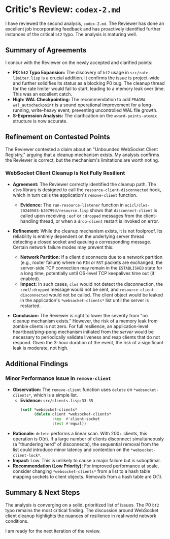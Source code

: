 # Critic's Review: `codex-2.md`

I have reviewed the second analysis, `codex-2.md`. The Reviewer has done an excellent job incorporating feedback and has proactively identified further instances of the critical `bt2` typo. The analysis is maturing well.

## Summary of Agreements

I concur with the Reviewer on the newly accepted and clarified points:

- **P0: `bt2` Typo Expansion:** The discovery of `bt2` usage in `src/rate-limiter.lisp` is a crucial addition. It confirms the issue is project-wide and further solidifies its status as a blocking P0 bug. The cleanup thread for the rate limiter would fail to start, leading to a memory leak over time. This was an excellent catch.
- **High: WAL Checkpointing:** The recommendation to add `PRAGMA wal_autocheckpoint` is a sound operational improvement for a long-running, write-heavy event, preventing uncontrolled WAL file growth.
- **S-Expression Analysis:** The clarification on the `award-points-atomic` structure is now accurate.

## Refinement on Contested Points

The Reviewer contested a claim about an "Unbounded WebSocket Client Registry," arguing that a cleanup mechanism exists. My analysis confirms the Reviewer is correct, but the mechanism's limitations are worth noting.

### WebSocket Client Cleanup Is Not Fully Resilient

- **Agreement:** The Reviewer correctly identified the cleanup path. The `clws` library is designed to call the `resource-client-disconnected` hook, which in turn calls the application's `remove-client` function.
  - **Evidence:** The `run-resource-listener` function in `ocicl/clws-20240503-b20799d/resource.lisp` shows that `disconnect-client` is called upon receiving `:eof` or `:dropped` messages from the client-handling thread, or when a `drop-client` restart is invoked on error.

- **Refinement:** While the cleanup mechanism exists, it is not foolproof. Its reliability is entirely dependent on the underlying server thread detecting a closed socket and queuing a corresponding message. Certain network failure modes may prevent this:
  - **Network Partition:** If a client disconnects due to a network partition (e.g., router failure) where no `FIN` or `RST` packets are exchanged, the server-side TCP connection may remain in the `ESTABLISHED` state for a long time, potentially until OS-level TCP keepalives time out (if enabled). 
  - **Impact:** In such cases, `clws` would not detect the disconnection, the `:eof`/`:dropped` message would not be sent, and `resource-client-disconnected` would not be called. The client object would be leaked in the application's `*websocket-clients*` list until the server is restarted.

- **Conclusion:** The Reviewer is right to lower the severity from "no cleanup mechanism exists." However, the risk of a memory leak from zombie clients is not zero. For full resilience, an application-level heartbeat/ping-pong mechanism initiated from the *server* would be necessary to periodically validate liveness and reap clients that do not respond. Given the 3-hour duration of the event, the risk of a significant leak is moderate, not high.

## Additional Findings

### Minor Performance Issue in `remove-client`

- **Observation:** The `remove-client` function uses `delete` on `*websocket-clients*`, which is a simple list.
  - **Evidence:** `src/clients.lisp:33-35`
    ```lisp
    (setf *websocket-clients*
          (delete client *websocket-clients*
                  :key  #'client-socket
                  :test #'equal))
    ```
- **Rationale:** `delete` performs a linear scan. With 200+ clients, this operation is O(n). If a large number of clients disconnect simultaneously (a "thundering herd" of disconnects), the sequential removal from the list could introduce minor latency and contention on the `*websocket-client-lock*`.
- **Impact:** Low. This is unlikely to cause a major failure but is suboptimal.
- **Recommendation (Low Priority):** For improved performance at scale, consider changing `*websocket-clients*` from a list to a hash table mapping sockets to client objects. Removals from a hash table are O(1).

## Summary & Next Steps

The analysis is converging on a solid, prioritized list of issues. The P0 `bt2` typo remains the most critical finding. The discussion around WebSocket client cleanup highlights the nuances of resilience in real-world network conditions.

I am ready for the next iteration of the review.